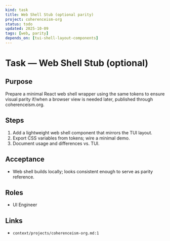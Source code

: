 ```yaml
---
kind: task
title: Web Shell Stub (optional parity)
project: coherenceism-org
status: todo
updated: 2025-10-09
tags: [web, parity]
depends_on: [tui-shell-layout-components]
---
```


# Task — Web Shell Stub (optional)

## Purpose
Prepare a minimal React web shell wrapper using the same tokens to ensure visual parity if/when a browser view is needed later, published through coherenceism.org.

## Steps
1) Add a lightweight web shell component that mirrors the TUI layout.
2) Export CSS variables from tokens; wire a minimal demo.
3) Document usage and differences vs. TUI.

## Acceptance
- Web shell builds locally; looks consistent enough to serve as parity reference.

## Roles
- UI Engineer

## Links
- `context/projects/coherenceism-org.md:1`
